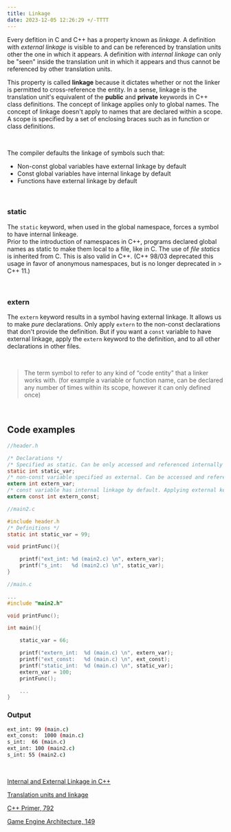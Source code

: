 ```yaml
---
title: Linkage
date: 2023-12-05 12:26:29 +/-TTTT
---
```



Every defition in C and C++ has a property known as _linkage_. A definition with _external linkage_ is visible to and can be referenced by translation units other the one in which it appears. A definition with _internal linkage_ can only be "seen" inside the translation unit in which it appears and thus cannot be referenced by other translation units.

This property is called __linkage__ because it dictates whether or not the linker is permitted to cross-reference the entity.
In a sense, linkage is the translation unit's equivalent of the __public__ and __private__ keywords in C++ class definitions.
The concept of linkage applies only to global names. The concept of linkage doesn't apply to names that are declared within a scope. A scope is specified by a set of enclosing braces such as in function or class definitions.

<br/>

The compiler defaults the linkage of symbols such that:
- Non-const global variables have external linkage by default
- Const global variables have internal linkage by default
- Functions have external linkage by default

<br/>


### static
The `static` keyword, when used in the global namespace, forces a symbol to have internal linkeage. <br>
Prior to the introduction of namespaces in C++, programs declared global names as static to make them local to a file, like in C. The use of *file statics* is inherited from C. 
This is also valid in C++. (C++ 98/03 deprecated this usage in favor of anonymous namespaces, but is no longer deprecated in > C++ 11.)

<br/>

### extern
The `extern` keyword results in a symbol having external linkage. It allows us to make _pure_ declarations. Only apply `extern` to the non-const declarations that don't provide the definition. But if you want a `const` variable to have external linkage, apply the `extern` keyword to the definition, and to all other declarations in other files.

<br/>

> The term symbol to refer to any kind of “code entity” that a linker works with. (for example a variable or function name, can be declared any number of times within its scope, however it can only defined once)

<br/>

## Code examples

```c
//header.h

/* Declarations */
/* Specified as static. Can be only accessed and referenced internally */
static int static_var;
/* non-const variable specified as external. Can be accessed and referenced across other translation units */
extern int extern_var;
/* const variable has internal linkage by default. Applying external keyword will make it external */
extern const int extern_const;
```

```c
//main2.c

#include header.h
/* Definitions */
static int static_var = 99;

void printFunc(){

    printf("ext_int: %d (main2.c) \n", extern_var);
    printf("s_int:   %d (main2.c) \n", static_var);  
}
```

```c
//main.c

...
#include "main2.h"

void printFunc();

int main(){

    static_var = 66;

    printf("extern_int:  %d (main.c) \n", extern_var);
    printf("ext_const:   %d (main.c) \n", ext_const);
    printf("static_int:  %d (main.c) \n", static_var);
    extern_var = 100;
    printFunc();

    ...
}
```

### Output
```bash
ext_int: 99 (main.c) 
ext_const:  1000 (main.c) 
s_int:  66 (main.c) 
ext_int: 100 (main2.c) 
s_int: 55 (main2.c) 

```


<br/>


[Internal and External Linkage in C++](https://www.goldsborough.me/c/c++/linker/2016/03/30/19-34-25-internal_and_external_linkage_in_c++/)

[Translation units and linkage](https://learn.microsoft.com/en-us/cpp/cpp/program-and-linkage-cpp?view=msvc-170)

[C++ Primer, 792](https://www.oreilly.com/library/view/c-primer-fifth/9780133053043/)

[Game Engine Architecture, 149](https://www.gameenginebook.com/)